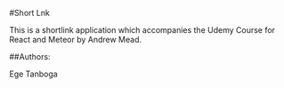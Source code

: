#Short Lnk

This is a shortlink application which accompanies the Udemy Course for React and Meteor by Andrew Mead.

##Authors:

Ege Tanboga
